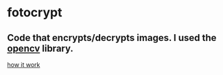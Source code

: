 # fotocrypt
Code that encrypts/decrypts images. I used the [opencv](https://opencv.org/) library.
---
[how it work](https://repl.it/talk/share/FOTOCRYPT-Encrypting-pixels-in-a-photo/17845)
